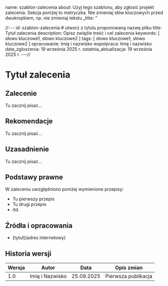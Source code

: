 name: szablon-zalecenia
about: Użyj tego szablonu, aby zgłosić projekt zalecenia. Sekcja poniżej to metryczka. Nie zmieniaj słów kluczowych przed dwukropkiem, np. nie zmieniaj tekstu „title: ”


//---
id: szablon-zalecenia # utworz z tytulu proponowaną nazwę pliku
title: Tytuł zalecenia
description: Opisz zwięźle treść i cel zalecenia 
keywords: [
  słowo kluczowe1,
  słowo kluczowe2
]
tags: [
  słowo kluczowe1,
  słowo kluczowe2
]
opracowanie: Imię i nazwisko
wspolpraca: Imię i nazwisko
data_zgloszenia: 19 września 2025 r.
ostatnia_aktualizacja: 19 września 2025 r.
---//

# Tytuł zalecenia

## Zalecenie
<!-- Wpisz poniżej treść zalecenia. Najlepiej jednym zdaniem oznajmującym. Określ, kto? robi? co? 
Przykłady: "Organizacja informuje i edukuje...", "Kierownictwo organizacji powołuje..." 
-->
Tu zacznij pisać...

## Rekomendacje
<!--
Wpisz poniżej rekomendacje, które mówią, jak zrealizować zalecenie. Na przykład:
- wypisz niezbędne działania lub elementy, 
- zwróć uwagę na czynniki, które należy uwzględnić, 
- przedstaw polecane rozwiązania systemowe lub przykładowe dobre praktyki
Wszystkie rekomendacje ujmij w formę listy jednostopniowej lub wielostopniowej. Na przykład:

1. Plan działania uwzględnia:
   - element pierwszy
   - element drugi
   - element trzeci
2. Plan określa:
   - zadania
   - terminy realizacji
   - wykonawcę
-->

Tu zacznij pisać...
	  
## Uzasadnienie	  
<!-- 
Przedstaw kluczowe motywy, które przemawiają za wdrożeniem zalecenia. Od najważniejszych do mniej ważnych (ale istotych).
Każdy motyw ujmij w odrębnym akapicie.  
-->

Tu zacznij pisać...


## Podstawy prawne
<!-- Poniżej zdania wprowadzającego w odrębnych punktach wskaż uwzględnione przepisy.
Zawsze wskazuj konkretny artykuł i odpowiednie punkty przepisu -->

W zaleceniu uwzględniono poniżej wymienione przepisy:

- Tu pierwszy przepis 
- Tu drugi przepis
- itd.

## Źródła i opracowania
<!-- Lista wykorzystanych opracowań 
Przykłady:
* [Wytyczne dla dostępności treści internetowych (WCAG) 2.1](https://www.w3.org/Translations/WCAG21-pl/)
* W. Kutyła, Web accessibility. Wprowadzenie do dostępności cyfrowej. Helion 2025;
-->

- [tytuł](adres internetowy)

## Historia wersji
<!-- Popraw dane w pierwszym wierszu lub dodaj kolejny wiersz z danymi -->

| Wersja |       Autor      |   Data     |          Opis zmian              |
|--------|------------------|------------|----------------------------------|
|  1.0   | Imię i Nazwisko  | 25.09.2025 | Pierwsza publikacja              |
